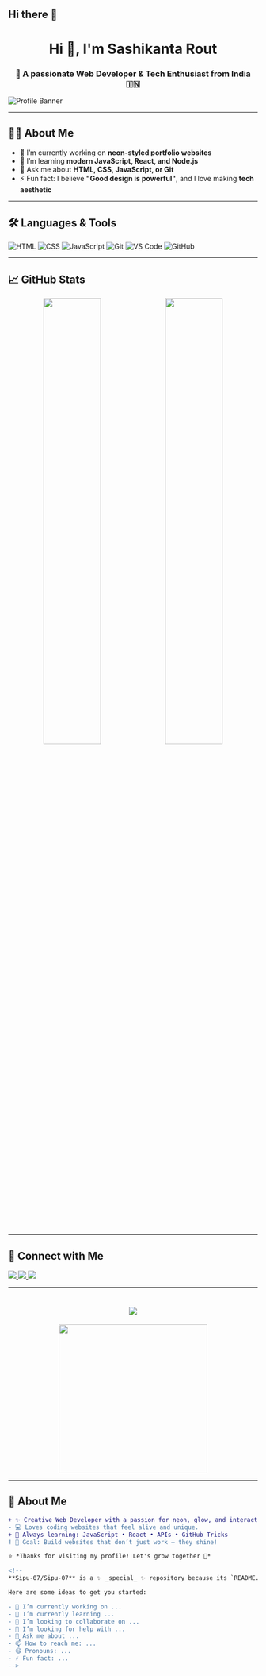 ## Hi there 👋
<h1 align="center">Hi 👋, I'm Sashikanta Rout</h1>
<h3 align="center">🚀 A passionate Web Developer & Tech Enthusiast from India 🇮🇳</h3>

![Profile Banner](https://capsule-render.vercel.app/api?type=waving&color=0:00f,100:0ff&height=200&section=header&text=Welcome%20to%20My%20World!&fontSize=35&fontAlign=50&descAlign=50)

---

## 👨‍💻 About Me

- 🔭 I’m currently working on **neon-styled portfolio websites**
- 🌱 I’m learning **modern JavaScript, React, and Node.js**
- 💬 Ask me about **HTML, CSS, JavaScript, or Git**
- ⚡ Fun fact: I believe **"Good design is powerful"**, and I love making **tech aesthetic**

---

## 🛠️ Languages & Tools

![HTML](https://img.shields.io/badge/-HTML5-E34F26?logo=html5&logoColor=white&style=flat)
![CSS](https://img.shields.io/badge/-CSS3-1572B6?logo=css3&logoColor=white&style=flat)
![JavaScript](https://img.shields.io/badge/-JavaScript-F7DF1E?logo=javascript&logoColor=black&style=flat)
![Git](https://img.shields.io/badge/-Git-F05032?logo=git&logoColor=white&style=flat)
![VS Code](https://img.shields.io/badge/-VS%20Code-007ACC?logo=visual-studio-code&logoColor=white&style=flat)
![GitHub](https://img.shields.io/badge/-GitHub-181717?logo=github&logoColor=white&style=flat)

---

## 📈 GitHub Stats

<p align="center">
  <img width="48%" src="https://github-readme-stats.vercel.app/api?username=SashikantaRout&show_icons=true&theme=tokyonight" />
  <img width="48%" src="https://github-readme-streak-stats.herokuapp.com/?user=SashikantaRout&theme=tokyonight" />
</p>

---

## 🔗 Connect with Me

<p align="left">
  <a href="https://www.linkedin.com/in/sashikanta-rout" target="_blank">
    <img src="https://img.shields.io/badge/-LinkedIn-0077B5?logo=linkedin&style=flat-square&logoColor=white" />
  </a>
  <a href="mailto:sashikantaofficial@gmail.com" target="_blank">
    <img src="https://img.shields.io/badge/-Email-D14836?logo=gmail&style=flat-square&logoColor=white" />
  </a>
  <a href="https://sashikantarout.netlify.app" target="_blank">
    <img src="https://img.shields.io/badge/-My%20Portfolio-00f?style=flat-square&logo=netlify&logoColor=white" />
  </a>
</p>

---
<h1 align="center">
  <img src="https://readme-typing-svg.herokuapp.com?font=Orbitron&color=00F7FF&size=35&center=true&vCenter=true&lines=Hey+%F0%9F%91%8B%2C+I'm+Sashikanta+Rout!;Web+Developer+%26+Tech+Lover;Building+Cool+Neon+UIs;Welcome+to+my+Digital+World!">
</h1>

<p align="center">
  <img src="https://media.giphy.com/media/LmNwrBhejkK9EFP504/giphy.gif" width="300">
</p>

---

## 🔮 About Me

```diff
+ ✨ Creative Web Developer with a passion for neon, glow, and interactive UIs.
- 💻 Loves coding websites that feel alive and unique.
+ 🌱 Always learning: JavaScript • React • APIs • GitHub Tricks
! 🎯 Goal: Build websites that don’t just work — they shine!

⭐️ *Thanks for visiting my profile! Let's grow together 🚀*

<!--
**Sipu-07/Sipu-07** is a ✨ _special_ ✨ repository because its `README.md` (this file) appears on your GitHub profile.

Here are some ideas to get you started:

- 🔭 I’m currently working on ...
- 🌱 I’m currently learning ...
- 👯 I’m looking to collaborate on ...
- 🤔 I’m looking for help with ...
- 💬 Ask me about ...
- 📫 How to reach me: ...
- 😄 Pronouns: ...
- ⚡ Fun fact: ...
-->
